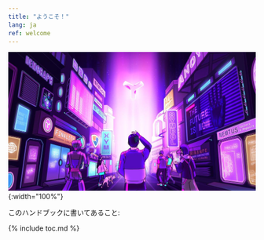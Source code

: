 ```yaml
---
title: "ようこそ！"
lang: ja
ref: welcome
---
```


![Welcome](../images/welcome.jpg){:width="100%"}

このハンドブックに書いてあること:

{% include toc.md %}
